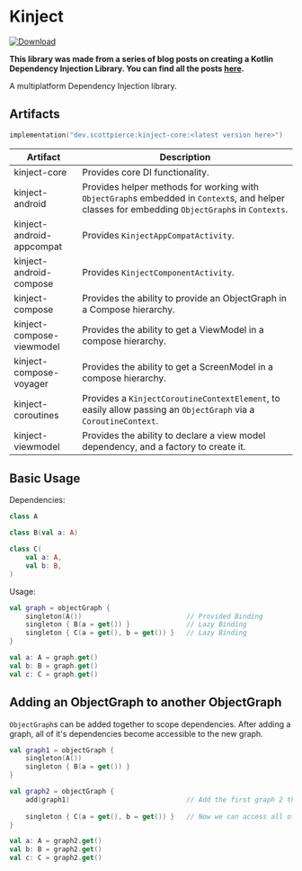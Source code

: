 # Kinject

[![Download](https://img.shields.io/maven-central/v/dev.scottpierce/kinject-core)](https://central.sonatype.com/artifact/dev.scottpierce/kinject-core/versions)

**This library was made from a series of blog posts on creating a Kotlin Dependency Injection Library.
You can find all the posts [here](https://scottpierce.dev/categories/making-a-kotlin-dependency-injection-library/).**

A multiplatform Dependency Injection library.

## Artifacts

```kotlin
implementation("dev.scottpierce:kinject-core:<latest version here>")
```

| Artifact                  | Description                                                                                                                                    |
|---------------------------|------------------------------------------------------------------------------------------------------------------------------------------------|
| kinject-core              | Provides core DI functionality.                                                                                                                |
| kinject-android           | Provides helper methods for working with `ObjectGraph`s embedded in `Context`s, and helper classes for embedding `ObjectGraph`s in `Contexts`. |
| kinject-android-appcompat | Provides `KinjectAppCompatActivity`.                                                                                                           |
| kinject-android-compose   | Provides `KinjectComponentActivity`.                                                                                                           |
| kinject-compose           | Provides the ability to provide an ObjectGraph in a Compose hierarchy.                                                                         |
| kinject-compose-viewmodel | Provides the ability to get a ViewModel in a compose hierarchy.                                                                                |
| kinject-compose-voyager   | Provides the ability to get a ScreenModel in a compose hierarchy.                                                                              |
| kinject-coroutines        | Provides a `KinjectCoroutineContextElement`, to easily allow passing an `ObjectGraph` via a `CoroutineContext`.                                |
| kinject-viewmodel         | Provides the ability to declare a view model dependency, and a factory to create it.                                                           |


## Basic Usage

Dependencies:

```kotlin
class A

class B(val a: A)

class C(
    val a: A,
    val b: B,
)
```

Usage: 

```kotlin
val graph = objectGraph {
    singleton(A())                          // Provided Binding
    singleton { B(a = get()) }              // Lazy Binding
    singleton { C(a = get(), b = get()) }   // Lazy Binding
}

val a: A = graph.get()
val b: B = graph.get()
val c: C = graph.get()
```

## Adding an ObjectGraph to another ObjectGraph

`ObjectGraph`s can be added together to scope dependencies. After adding a graph, all of it's
dependencies become accessible to the new graph.

```kotlin
val graph1 = objectGraph {
    singleton(A())
    singleton { B(a = get()) }
}

val graph2 = objectGraph {
    add(graph1)                             // Add the first graph 2 this graph
    
    singleton { C(a = get(), b = get()) }   // Now we can access all of the first graphs dependencies
}

val a: A = graph2.get()
val b: B = graph2.get()
val c: C = graph2.get()
```
